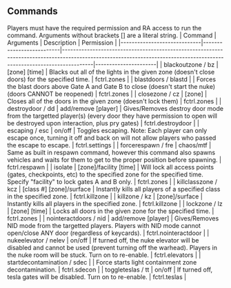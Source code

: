 ## Commands
Players must have the required permission and RA access to run the command. Arguments without brackets [] are a literal string.
| Command                     | Arguments                | Description                                                                                                                                                           | Permission           |
|-----------------------------|--------------------------|-----------------------------------------------------------------------------------------------------------------------------------------------------------------------|----------------------|
| blackoutzone / bz           | [zone] [time]            | Blacks out all of the lights in the given zone (doesn't close doors) for the specified time.                                                                          | fctrl.zones          |
| blastdoors / blastd         |                          | Forces the blast doors above Gate A and Gate B to close (doesn't start the nuke) (doors CANNOT be reopened)                                                           | fctrl.zones          |
| closezone / cz              | [zone]                   | Closes all of the doors in the given zone (doesn't lock them)                                                                                                         | fctrl.zones          |
| destroydoor / dd            | add/remove [player]      | Gives/Removes destroy door mode from the targetted player(s) (every door they have permission to open will be destroyed upon interaction, plus pry gates)             | fctrl.destroydoor    |
| escaping / esc              | on/off                   | Toggles escaping. Note: Each player can only escape once, turning it off and back on will not allow players who passed the escape to escape.                          | fctrl.settings       |
| forcerespawn / fre          | chaos/mtf                | Same as built in respawn command, however this command also spawns vehicles and waits for them to get to the proper position before spawning.                         | fctrl.respawn        |
| isolate                     | [zone]/facility [time]   | Will lock all access points (gates, checkpoints, etc) to the specified zone for the specified time. Specify "facility" to lock gates A and B only.                    | fctrl.zones          |
| killclasszone / kcz         | [class #] [zone]/surface | Instantly kills all players of a specified class in the specified zone.                                                                                               | fctrl.killzone       |
| killzone / kz               | [zone]/surface           | Instantly kills all players in the specified zone.                                                                                                                    | fctrl.killzone       |
| lockzone / lz               | [zone] [time]            | Locks all doors in the given zone for the specified time.                                                                                                             | fctrl.zones          |
| nointeractdoors / nid       | add/remove [player]      | Gives/Removes NID mode from the targetted players. Players with NID mode cannot open/close ANY door (regardless of keycards).                                         | fctrl.nointeractdoor |
| nukeelevator / nelev        | on/off                   | If turned off, the nuke elevator will be disabled and cannot be used (prevent turning off the warhead). Players in the nuke room will be stuck. Turn on to re-enable. | fctrl.elevators      |
| startdecontamination / sdec |                          | Force starts light containment zone decontamination.                                                                                                                  | fctrl.sdecon         |
| toggleteslas / tt           | on/off                   | If turned off, tesla gates will be disabled. Turn on to re-enable.                                                                                                    | fctrl.teslas         |